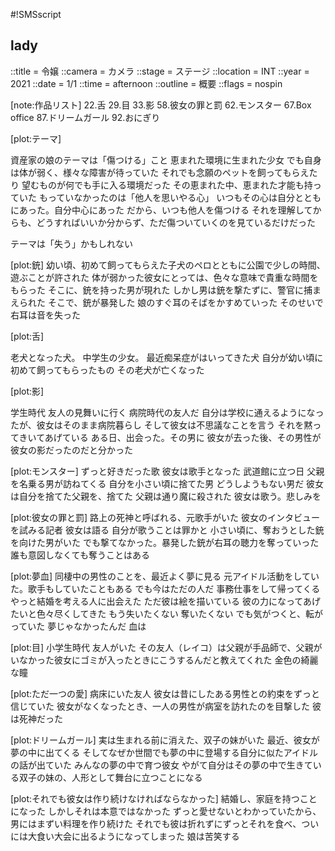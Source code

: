 #!SMSscript

## lady

::title = 令嬢
::camera = カメラ
::stage = ステージ
::location = INT
::year = 2021
::date = 1/1
::time = afternoon
::outline = 概要
::flags = nospin

[note:作品リスト]
22.舌
29.目
33.影
58.彼女の罪と罰
62.モンスター
67.Box office
87.ドリームガール
92.おにぎり



[plot:テーマ]

資産家の娘のテーマは「傷つける」こと
恵まれた環境に生まれた少女
でも自身は体が弱く、様々な障害が待っていた
それでも念願のペットを飼ってもらえたり
望むものが何でも手に入る環境だった
その恵まれた中、恵まれた才能も持っていた
もっていなかったのは「他人を思いやる心」
いつもその心は自分とともにあった。自分中心にあった
だから、いつも他人を傷つける
それを理解してからも、どうすればいいか分からず、ただ傷ついていくのを見ているだけだった

テーマは「失う」かもしれない

[plot:銃]
幼い頃、初めて飼ってもらえた子犬のペロとともに公園で少しの時間、遊ぶことが許された
体が弱かった彼女にとっては、色々な意味で貴重な時間をもらった
そこに、銃を持った男が現れた
しかし男は銃を撃たずに、警官に捕まえられた
そこで、銃が暴発した
娘のすぐ耳のそばをかすめていった
そのせいで右耳は音を失った

[plot:舌]

老犬となった犬。
中学生の少女。
最近痴呆症がはいってきた犬
自分が幼い頃に初めて飼ってもらったもの
その老犬が亡くなった

[plot:影]

学生時代
友人の見舞いに行く
病院時代の友人だ
自分は学校に通えるようになったが、彼女はそのまま病院暮らし
そして彼女は不思議なことを言う
それを黙ってきいてあげている
ある日、出会った。その男に
彼女が去った後、その男性が彼女の影だったのだと分かった

[plot:モンスター]
ずっと好きだった歌
彼女は歌手となった
武道館に立つ日
父親を名乗る男が訪ねてくる
自分を小さい頃に捨てた男
どうしようもない男だ
彼女は自分を捨てた父親を、捨てた
父親は通り魔に殺された
彼女は歌う。悲しみを

[plot:彼女の罪と罰]
路上の死神と呼ばれる、元歌手がいた
彼女のインタビューを試みる記者
彼女は語る
自分が歌うことは罪かと
小さい頃に、奪おうとした銃を向けた男がいた
でも撃てなかった。暴発した銃が右耳の聴力を奪っていった
誰も意図しなくても奪うことはある

[plot:夢血]
同棲中の男性のことを、最近よく夢に見る
元アイドル活動をしていた。歌手もしていたこともある
でも今はただの人だ
事務仕事をして帰ってくる
やっと結婚を考える人に出会えた
ただ彼は絵を描いている
彼の力になってあげたいと色々尽くしてきた
もう失いたくない
奪いたくない
でも気がつくと、転がっていた
夢じゃなかったんだ
血は

[plot:目]
小学生時代
友人がいた
その友人（レイコ）は父親が手品師で、父親がいなかった彼女にゴミが入ったときにこうするんだと教えてくれた
金色の綺麗な瞳

[plot:ただ一つの愛]
病床にいた友人
彼女は昔にしたある男性との約束をずっと信じていた
彼女がなくなったとき、一人の男性が病室を訪れたのを目撃した
彼は死神だった

[plot:ドリームガール]
実は生まれる前に消えた、双子の妹がいた
最近、彼女が夢の中に出てくる
そしてなぜか世間でも夢の中に登場する自分に似たアイドルの話が出ていた
みんなの夢の中で育つ彼女
やがて自分はその夢の中で生きている双子の妹の、人形として舞台に立つことになる

[plot:それでも彼女は作り続けなければならなかった]
結婚し、家庭を持つことになった
しかしそれは本意ではなかった
ずっと愛せないとわかっていたから、男にはまずい料理を作り続けた
それでも彼は折れずにずっとそれを食べ、ついには大食い大会に出るようになってしまった
娘は苦笑する
